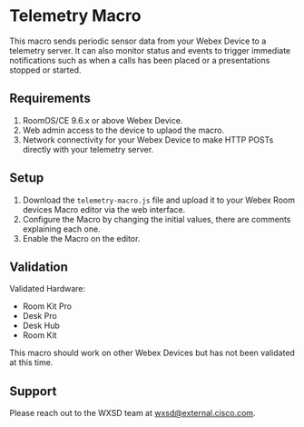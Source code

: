 # Telemetry Macro

This macro sends periodic sensor data from your Webex Device to a telemetry server. It can also monitor status and events to trigger immediate notifications such as when a calls has been placed or a presentations stopped or started.

## Requirements

1. RoomOS/CE 9.6.x or above Webex Device.
2. Web admin access to the device to uplaod the macro.
3. Network connectivity for your Webex Device to make HTTP POSTs directly with your telemetry server.

## Setup

1. Download the ``telemetry-macro.js`` file and upload it to your Webex Room devices Macro editor via the web interface.
2. Configure the Macro by changing the initial values, there are comments explaining each one.
3. Enable the Macro on the editor.


## Validation

Validated Hardware:

* Room Kit Pro
* Desk Pro
* Desk Hub
* Room Kit

This macro should work on other Webex Devices but has not been validated at this time.

## Support

Please reach out to the WXSD team at [wxsd@external.cisco.com](mailto:wxsd@external.cisco.com?subject=telemetry-macro).
